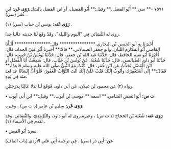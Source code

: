 ٧٥٧١ -** سي:** أَبُو الفضل،** وقيل:** أَبُو الفضيل، أو ابن الفضل بالشك.**رَوَى عَن:** ابن عُمَر (سي) .

**رَوَى عَنه:** يونس بْن خباب (سي) (١) .

روى له النَّسَائي فِي "اليوم والليلة"، وقَدْ وقَعَ لَنَا حديثه عاليا جدا.

أَخْبَرَنَا بِهِ أبو الحسن بْن البخاري،**************** قال:**************** أَنْبَأَنَا القاضي أَبُو المكارم اللبان، وأبو جعفر الصيدلاني،** قالا:** أخبرنا أَبُو عَلِيّ الحداد، قال: أَخْبَرَنَا أَبُو نعيم الحافظ، قال: حَدَّثَنَا عَبد الله بْن جعفر، قال: حَدَّثَنَا يُونُسُ بْنُ حَبِيبٍ، قال: حَدَّثَنَا أبو داود الطيالسي، قال: حَدَّثَنَا شُعْبَةُ، عَنْ يُونُسَ بْنِ خَبَّابٍ، قال: سَمِعْتُ أَبَا الْفَضْلِ أَوِ ابْنَ الْفَضْلِ يُحَدِّثُ عَنِ ابْنِ عُمَر، قال: كُنْتُ مَعَ النَّبِيُّ صلى الله عليه وسلم قَاعِدًا،** فَقَالَ:** إِنِّي أَسْتَغْفِرُكَ وأَتُوبُ إِلَيْكَ فَتُبْ عَلَيَّ إِنَّكَ أَنْتَ التَّوَّابُ الْغَفُورُ، فَلَوْ أَنَّ إِنْسَانًا عد لعد مئة فِي يَدِهِ.

رواه (٢) عن محمود بْن غيلان، عَن أبي داود، فَوَقَعَ لَنا بَدَلا عَالِيًا بِدَرَجَتَيْنِ.

**• ت س:** أَبُو الفيض الشامي،** اسمه:** موسى بْن أيوب،** وقيل:** ابن أَبي أيوب.

**رَوَى عَن:** سليم بْن عامر (د ت س) ، وغيره.

**رَوَى عَنه:** شُعْبَة بْن الحجاج (د ت س) ، وغيره.روى له أبو داود، والتِّرْمِذِيّ، والنَّسَائي. وقد تقدم فِي الأَسماء (١) .

**• سي:** أَبُو الفيض.

**عن:** أَبِي ذر (سي) . فِي ترجمة أَبِي علي الأزدي.[باب القاف]